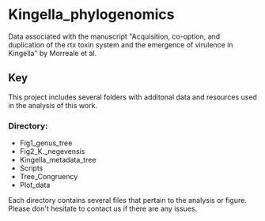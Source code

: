 # Kingella_phylogenomics
Data associated with the manuscript "Acquisition, co-option, and duplication of the rtx toxin system and the emergence of virulence in Kingella" by Morreale et al.

## Key
This project includes several folders with additonal data and resources used in the analysis of this work. 

### Directory:
- Fig1_genus_tree
- Fig2_K._negevensis
- Kingella_metadata_tree
- Scripts
- Tree_Congruency
- Plot_data

Each directory contains several files that pertain to the analysis or figure. Please don't hesitate to contact us if there are any issues.
